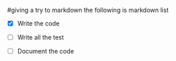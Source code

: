 #giving a try to markdown
the following is markdown list
- [x] Write the code
- [ ] Write all the test
- [ ] Document the code

